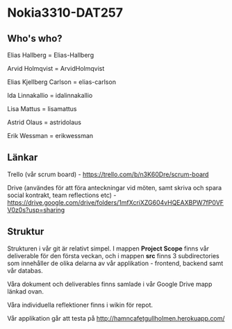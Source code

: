 # Nokia3310-DAT257

## Who's who?
Elias Hallberg = Elias-Hallberg

Arvid Holmqvist = ArvidHolmqvist

Elias Kjellberg Carlson = elias-carlson

Ida Linnakallio = idalinnakallio

Lisa Mattus = lisamattus

Astrid Olaus = astridolaus

Erik Wessman = erikwessman

## Länkar
Trello (vår scrum board) - https://trello.com/b/n3K60Dre/scrum-board

Drive (användes för att föra anteckningar vid möten, samt skriva och spara social kontrakt, team reflections etc) - https://drive.google.com/drive/folders/1mfXcriXZG604vHQEAXBPW7fP0VFV0z0s?usp=sharing

## Struktur
Strukturen i vår git är relativt simpel. I mappen **Project Scope** finns vår deliverable för den första veckan, och i mappen **src** finns 3 subdirectories som innehåller de olika delarna av vår applikation - frontend, backend samt vår databas.

Våra dokument och deliverables finns samlade i vår Google Drive mapp länkad ovan.

Våra individuella reflektioner finns i wikin för repot.

Vår applikation går att testa på http://hamncafetgullholmen.herokuapp.com/
